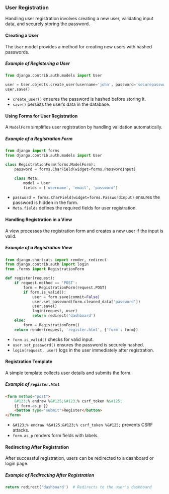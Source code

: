 ### User Registration  

Handling user registration involves creating a new user, validating input data, and securely storing the password.  

#### Creating a User  

The `User` model provides a method for creating new users with hashed passwords.  

##### Example of Registering a User  

```python
from django.contrib.auth.models import User

user = User.objects.create_user(username='john', password='securepassword', email='john@example.com')
user.save()
```

- `create_user()` ensures the password is hashed before storing it.  
- `save()` persists the user’s data in the database.  

#### Using Forms for User Registration  

A `ModelForm` simplifies user registration by handling validation automatically.  

##### Example of a Registration Form  

```python
from django import forms
from django.contrib.auth.models import User

class RegistrationForm(forms.ModelForm):
    password = forms.CharField(widget=forms.PasswordInput)

    class Meta:
        model = User
        fields = ['username', 'email', 'password']
```

- `password = forms.CharField(widget=forms.PasswordInput)` ensures the password is hidden in the form.  
- `Meta.fields` defines the required fields for user registration.  

#### Handling Registration in a View  

A view processes the registration form and creates a new user if the input is valid.  

##### Example of a Registration View  

```python
from django.shortcuts import render, redirect
from django.contrib.auth import login
from .forms import RegistrationForm

def register(request):
    if request.method == 'POST':
        form = RegistrationForm(request.POST)
        if form.is_valid():
            user = form.save(commit=False)
            user.set_password(form.cleaned_data['password'])
            user.save()
            login(request, user)
            return redirect('dashboard')
    else:
        form = RegistrationForm()
    return render(request, 'register.html', {'form': form})
```

- `form.is_valid()` checks for valid input.  
- `user.set_password()` ensures the password is securely hashed.  
- `login(request, user)` logs in the user immediately after registration.  

#### Registration Template  

A simple template collects user details and submits the form.  

##### Example of `register.html`  

```html
<form method="post">
    &#123;% endraw %&#125;&#123;% csrf_token %&#125;
    {{ form.as_p }}
    <button type="submit">Register</button>
</form>
```

- `&#123;% endraw %&#125;&#123;% csrf_token %&#125;` prevents CSRF attacks.  
- `form.as_p` renders form fields with labels.  

#### Redirecting After Registration  

After successful registration, users can be redirected to a dashboard or login page.  

##### Example of Redirecting After Registration  

```python
return redirect('dashboard')  # Redirects to the user's dashboard
```
